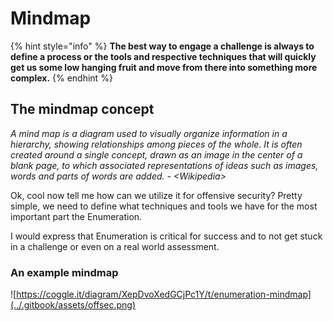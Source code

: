 # Mindmap

{% hint style="info" %}
**The best way to engage a challenge is always to define a process or the tools and respective techniques that will quickly get us some low hanging fruit and move from there into something more complex.**
{% endhint %}

## The mindmap concept

_A mind map is a diagram used to visually organize information in a hierarchy, showing relationships among pieces of the whole. It is often created around a single concept, drawn as an image in the center of a blank page, to which associated representations of ideas such as images, words and parts of words are added. - \<Wikipedia>_

Ok, cool now tell me how can we utilize it for offensive security? Pretty simple, we need to define what techniques and tools we have for the most important part the Enumeration.

I would express that Enumeration is critical for success and to not get stuck in a challenge or even on a real world assessment.

### An example mindmap

![https://coggle.it/diagram/XepDvoXedGCjPc1Y/t/enumeration-mindmap](../.gitbook/assets/offsec.png)
